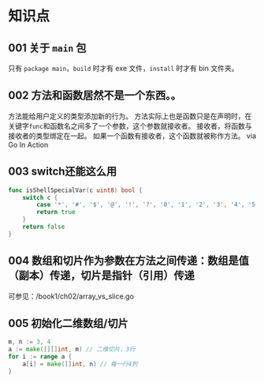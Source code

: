 # 知识点

## 001 关于 `main` 包
只有 `package main`，`build` 时才有 exe 文件，`install` 时才有 bin 文件夹。

## 002 方法和函数居然不是一个东西。。
方法能给用户定义的类型添加新的行为。
方法实际上也是函数只是在声明时，在关键字`func`和函数名之间多了一个参数，这个参数就接收者。
接收者，将函数与接收者的类型绑定在一起。
如果一个函数有接收者，这个函数就被称作方法。
via Go In Action

## 003 switch还能这么用
```Go
func isShellSpecialVar(c uint8) bool {
    switch c {
        case '*', '#', '$', '@', '!', '?', '0', '1', '2', '3', '4', '5', '6', '7', '8', '9':
        return true
    }
    return false
}
```

## 004 数组和切片作为参数在方法之间传递：数组是值（副本）传递，切片是指针（引用）传递
可参见：/book1/ch02/array_vs_slice.go

## 005 初始化二维数组/切片
```Go
m, n := 3, 4
a := make([][]int, m) // 二维切片，3行
for i := range a {
    a[i] = make([]int, n) // 每一行4列
}
```
